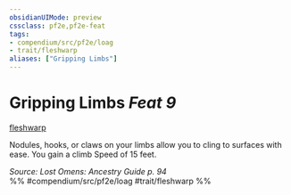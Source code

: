 ```yaml
---
obsidianUIMode: preview
cssclass: pf2e,pf2e-feat
tags:
- compendium/src/pf2e/loag
- trait/fleshwarp
aliases: ["Gripping Limbs"]
---
```

# Gripping Limbs  *Feat 9*  
[fleshwarp](fleshwarp-loag.md "Fleshwarp Ancestry & Heritage Trait")  


Nodules, hooks, or claws on your limbs allow you to cling to surfaces with ease. You gain a climb Speed of 15 feet.

*Source: Lost Omens: Ancestry Guide p. 94*  
%% #compendium/src/pf2e/loag #trait/fleshwarp %%